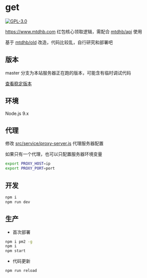 # get

[![GPL-3.0](https://img.shields.io/badge/license-GPL--3.0-blue.svg)](LICENSE)

https://www.mtdhb.com 红包核心领取逻辑，需配合 [mtdhb/api](https://github.com/mtdhb/api) 使用

基于 [mtdhb/old](https://github.com/mtdhb/old) 改造，代码比较乱，自行研究和部署吧

## 版本

master 分支为本站服务器正在跑的版本，可能含有临时调试代码

[查看稳定版本](https://github.com/mtdhb/get/releases)

## 环境

Node.js 9.x

## 代理

修改 [src/service/proxy-server.js](src/service/proxy-server.js) 代理服务器配置

如果只有一个代理，也可以只配置服务器环境变量

```bash
export PROXY_HOST=ip
export PROXY_PORT=port
```

## 开发

```bash
npm i
npm run dev
```

## 生产

* 首次部署

```bash
npm i pm2 -g
npm i
npm start
```

* 代码更新

```bash
npm run reload
```
